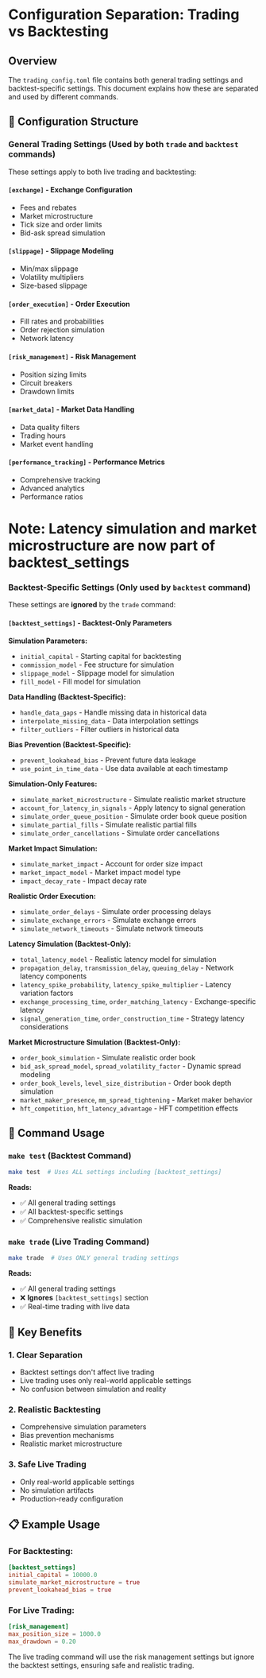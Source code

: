 # Configuration Separation: Trading vs Backtesting

## Overview
The `trading_config.toml` file contains both general trading settings and backtest-specific settings. This document explains how these are separated and used by different commands.

## 📁 Configuration Structure

### **General Trading Settings** (Used by both `trade` and `backtest` commands)

These settings apply to both live trading and backtesting:

#### **`[exchange]`** - Exchange Configuration
- Fees and rebates
- Market microstructure
- Tick size and order limits
- Bid-ask spread simulation

#### **`[slippage]`** - Slippage Modeling
- Min/max slippage
- Volatility multipliers
- Size-based slippage

#### **`[order_execution]`** - Order Execution
- Fill rates and probabilities
- Order rejection simulation
- Network latency

#### **`[risk_management]`** - Risk Management
- Position sizing limits
- Circuit breakers
- Drawdown limits

#### **`[market_data]`** - Market Data Handling
- Data quality filters
- Trading hours
- Market event handling

#### **`[performance_tracking]`** - Performance Metrics
- Comprehensive tracking
- Advanced analytics
- Performance ratios

# Note: Latency simulation and market microstructure are now part of backtest_settings

### **Backtest-Specific Settings** (Only used by `backtest` command)

These settings are **ignored** by the `trade` command:

#### **`[backtest_settings]`** - Backtest-Only Parameters

**Simulation Parameters:**
- `initial_capital` - Starting capital for backtesting
- `commission_model` - Fee structure for simulation
- `slippage_model` - Slippage model for simulation
- `fill_model` - Fill model for simulation

**Data Handling (Backtest-Specific):**
- `handle_data_gaps` - Handle missing data in historical data
- `interpolate_missing_data` - Data interpolation settings
- `filter_outliers` - Filter outliers in historical data

**Bias Prevention (Backtest-Specific):**
- `prevent_lookahead_bias` - Prevent future data leakage
- `use_point_in_time_data` - Use data available at each timestamp

**Simulation-Only Features:**
- `simulate_market_microstructure` - Simulate realistic market structure
- `account_for_latency_in_signals` - Apply latency to signal generation
- `simulate_order_queue_position` - Simulate order book queue position
- `simulate_partial_fills` - Simulate realistic partial fills
- `simulate_order_cancellations` - Simulate order cancellations

**Market Impact Simulation:**
- `simulate_market_impact` - Account for order size impact
- `market_impact_model` - Market impact model type
- `impact_decay_rate` - Impact decay rate

**Realistic Order Execution:**
- `simulate_order_delays` - Simulate order processing delays
- `simulate_exchange_errors` - Simulate exchange errors
- `simulate_network_timeouts` - Simulate network timeouts

**Latency Simulation (Backtest-Only):**
- `total_latency_model` - Realistic latency model for simulation
- `propagation_delay`, `transmission_delay`, `queuing_delay` - Network latency components
- `latency_spike_probability`, `latency_spike_multiplier` - Latency variation factors
- `exchange_processing_time`, `order_matching_latency` - Exchange-specific latency
- `signal_generation_time`, `order_construction_time` - Strategy latency considerations

**Market Microstructure Simulation (Backtest-Only):**
- `order_book_simulation` - Simulate realistic order book
- `bid_ask_spread_model`, `spread_volatility_factor` - Dynamic spread modeling
- `order_book_levels`, `level_size_distribution` - Order book depth simulation
- `market_maker_presence`, `mm_spread_tightening` - Market maker behavior
- `hft_competition`, `hft_latency_advantage` - HFT competition effects

## 🔧 Command Usage

### **`make test` (Backtest Command)**
```bash
make test  # Uses ALL settings including [backtest_settings]
```

**Reads:**
- ✅ All general trading settings
- ✅ All backtest-specific settings
- ✅ Comprehensive realistic simulation

### **`make trade` (Live Trading Command)**
```bash
make trade  # Uses ONLY general trading settings
```

**Reads:**
- ✅ All general trading settings
- ❌ **Ignores** `[backtest_settings]` section
- ✅ Real-time trading with live data

## 🎯 Key Benefits

### **1. Clear Separation**
- Backtest settings don't affect live trading
- Live trading uses only real-world applicable settings
- No confusion between simulation and reality

### **2. Realistic Backtesting**
- Comprehensive simulation parameters
- Bias prevention mechanisms
- Realistic market microstructure

### **3. Safe Live Trading**
- Only real-world applicable settings
- No simulation artifacts
- Production-ready configuration

## 📋 Example Usage

### **For Backtesting:**
```toml
[backtest_settings]
initial_capital = 10000.0
simulate_market_microstructure = true
prevent_lookahead_bias = true
```

### **For Live Trading:**
```toml
[risk_management]
max_position_size = 1000.0
max_drawdown = 0.20
```

The live trading command will use the risk management settings but ignore the backtest settings, ensuring safe and realistic trading. 
